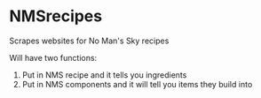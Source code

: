 # NMSrecipes
Scrapes websites for No Man's Sky recipes

Will have two functions: 
1. Put in NMS recipe and it tells you ingredients
2. Put in NMS components and it will tell you items they build into
